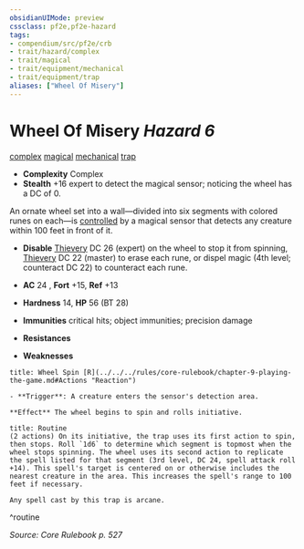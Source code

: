 ```yaml
---
obsidianUIMode: preview
cssclass: pf2e,pf2e-hazard
tags:
- compendium/src/pf2e/crb
- trait/hazard/complex
- trait/magical
- trait/equipment/mechanical
- trait/equipment/trap
aliases: ["Wheel Of Misery"]
---
```

# Wheel Of Misery *Hazard 6*  
[complex](complex.md)  [magical](magical.md)  [mechanical](mechanical.md)  [trap](trap.md)  

- **Complexity** Complex
- **Stealth** +16 expert to detect the magical sensor; noticing the wheel has a DC of 0.  

An ornate wheel set into a wall—divided into six segments with colored runes on each—is [controlled](conditions.md#Controlled) by a magical sensor that detects any creature within 100 feet in front of it.

- **Disable** [Thievery](../../skills.md#Thievery) DC 26 (expert) on the wheel to stop it from spinning, [Thievery](../../skills.md#Thievery) DC 22 (master) to erase each rune, or dispel magic (4th level; counteract DC 22) to counteract each rune.  

- **AC** 24 , **Fort** +15, **Ref** +13
- **Hardness** 14, **HP** 56 (BT 28)
- **Immunities** critical hits; object immunities; precision damage
- **Resistances** 
- **Weaknesses** 
     
```ad-embed-ability
title: Wheel Spin [R](../../../rules/core-rulebook/chapter-9-playing-the-game.md#Actions "Reaction")

- **Trigger**: A creature enters the sensor's detection area.

**Effect** The wheel begins to spin and rolls initiative.
```

```ad-pf2-summary
title: Routine
(2 actions) On its initiative, the trap uses its first action to spin, then stops. Roll `1d6` to determine which segment is topmost when the wheel stops spinning. The wheel uses its second action to replicate the spell listed for that segment (3rd level, DC 24, spell attack roll +14). This spell's target is centered on or otherwise includes the nearest creature in the area. This increases the spell's range to 100 feet if necessary.

Any spell cast by this trap is arcane.
```
^routine

*Source: Core Rulebook p. 527*
